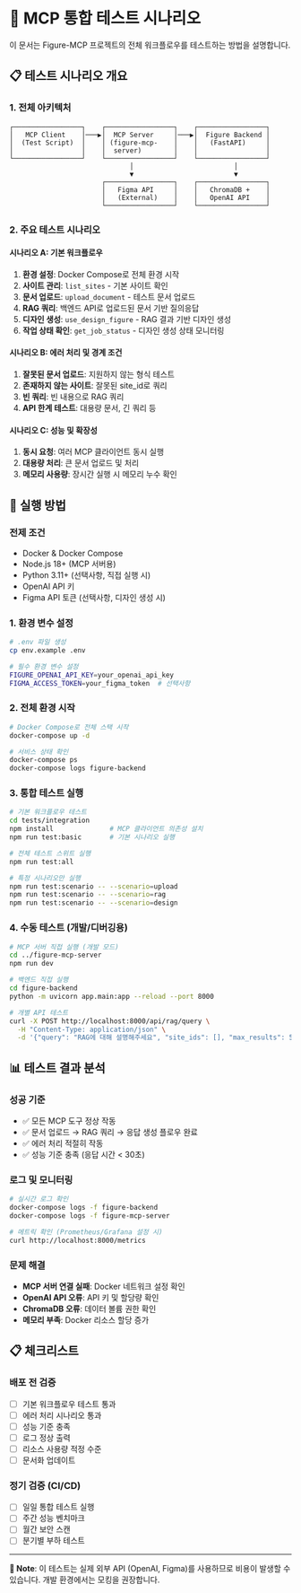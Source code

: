 # 🧪 MCP 통합 테스트 시나리오

이 문서는 Figure-MCP 프로젝트의 전체 워크플로우를 테스트하는 방법을 설명합니다.

## 📋 테스트 시나리오 개요

### 1. 전체 아키텍처
```
┌─────────────────┐    ┌─────────────────┐    ┌─────────────────┐
│   MCP Client    │───▶│  MCP Server     │───▶│  Figure Backend │
│  (Test Script)  │    │ (figure-mcp-    │    │   (FastAPI)     │
│                 │    │  server)        │    │                 │
└─────────────────┘    └─────────────────┘    └─────────────────┘
                              │                         │
                              ▼                         ▼
                       ┌─────────────────┐    ┌─────────────────┐
                       │   Figma API     │    │   ChromaDB +    │
                       │   (External)    │    │   OpenAI API    │
                       └─────────────────┘    └─────────────────┘
```

### 2. 주요 테스트 시나리오

#### 시나리오 A: 기본 워크플로우
1. **환경 설정**: Docker Compose로 전체 환경 시작
2. **사이트 관리**: `list_sites` - 기본 사이트 확인
3. **문서 업로드**: `upload_document` - 테스트 문서 업로드
4. **RAG 쿼리**: 백엔드 API로 업로드된 문서 기반 질의응답
5. **디자인 생성**: `use_design_figure` - RAG 결과 기반 디자인 생성
6. **작업 상태 확인**: `get_job_status` - 디자인 생성 상태 모니터링

#### 시나리오 B: 에러 처리 및 경계 조건
1. **잘못된 문서 업로드**: 지원하지 않는 형식 테스트
2. **존재하지 않는 사이트**: 잘못된 site_id로 쿼리
3. **빈 쿼리**: 빈 내용으로 RAG 쿼리
4. **API 한계 테스트**: 대용량 문서, 긴 쿼리 등

#### 시나리오 C: 성능 및 확장성
1. **동시 요청**: 여러 MCP 클라이언트 동시 실행
2. **대용량 처리**: 큰 문서 업로드 및 처리
3. **메모리 사용량**: 장시간 실행 시 메모리 누수 확인

## 🚀 실행 방법

### 전제 조건
- Docker & Docker Compose
- Node.js 18+ (MCP 서버용)
- Python 3.11+ (선택사항, 직접 실행 시)
- OpenAI API 키
- Figma API 토큰 (선택사항, 디자인 생성 시)

### 1. 환경 변수 설정
```bash
# .env 파일 생성
cp env.example .env

# 필수 환경 변수 설정
FIGURE_OPENAI_API_KEY=your_openai_api_key
FIGMA_ACCESS_TOKEN=your_figma_token  # 선택사항
```

### 2. 전체 환경 시작
```bash
# Docker Compose로 전체 스택 시작
docker-compose up -d

# 서비스 상태 확인
docker-compose ps
docker-compose logs figure-backend
```

### 3. 통합 테스트 실행
```bash
# 기본 워크플로우 테스트
cd tests/integration
npm install              # MCP 클라이언트 의존성 설치
npm run test:basic       # 기본 시나리오 실행

# 전체 테스트 스위트 실행
npm run test:all

# 특정 시나리오만 실행
npm run test:scenario -- --scenario=upload
npm run test:scenario -- --scenario=rag
npm run test:scenario -- --scenario=design
```

### 4. 수동 테스트 (개발/디버깅용)
```bash
# MCP 서버 직접 실행 (개발 모드)
cd ../figure-mcp-server
npm run dev

# 백엔드 직접 실행
cd figure-backend
python -m uvicorn app.main:app --reload --port 8000

# 개별 API 테스트
curl -X POST http://localhost:8000/api/rag/query \
  -H "Content-Type: application/json" \
  -d '{"query": "RAG에 대해 설명해주세요", "site_ids": [], "max_results": 5}'
```

## 📊 테스트 결과 분석

### 성공 기준
- ✅ 모든 MCP 도구 정상 작동
- ✅ 문서 업로드 → RAG 쿼리 → 응답 생성 플로우 완료
- ✅ 에러 처리 적절히 작동
- ✅ 성능 기준 충족 (응답 시간 < 30초)

### 로그 및 모니터링
```bash
# 실시간 로그 확인
docker-compose logs -f figure-backend
docker-compose logs -f figure-mcp-server

# 메트릭 확인 (Prometheus/Grafana 설정 시)
curl http://localhost:8000/metrics
```

### 문제 해결
- **MCP 서버 연결 실패**: Docker 네트워크 설정 확인
- **OpenAI API 오류**: API 키 및 할당량 확인  
- **ChromaDB 오류**: 데이터 볼륨 권한 확인
- **메모리 부족**: Docker 리소스 할당 증가

## 📋 체크리스트

### 배포 전 검증
- [ ] 기본 워크플로우 테스트 통과
- [ ] 에러 처리 시나리오 통과  
- [ ] 성능 기준 충족
- [ ] 로그 정상 출력
- [ ] 리소스 사용량 적정 수준
- [ ] 문서화 업데이트

### 정기 검증 (CI/CD)
- [ ] 일일 통합 테스트 실행
- [ ] 주간 성능 벤치마크
- [ ] 월간 보안 스캔
- [ ] 분기별 부하 테스트

---
**📝 Note**: 이 테스트는 실제 외부 API (OpenAI, Figma)를 사용하므로 비용이 발생할 수 있습니다. 개발 환경에서는 모킹을 권장합니다. 